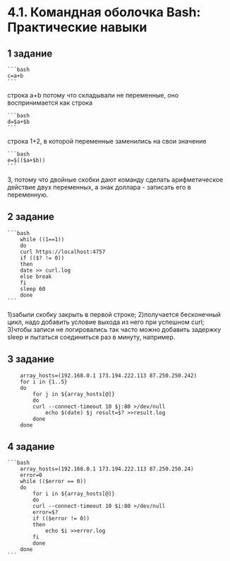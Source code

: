 # 4.1. Командная оболочка Bash: Практические навыки

## 1 задание
	```bash
	c=a+b
	```

строка a+b потому что складывали не переменные, оно воспринимается как строка

	```bash
	d=$a+$b
	```

строка 1+2, в которой переменные заменились на свои значение

	```bash
	e=$(($a+$b))
	```		

3, потому что двойные скобки дают команду сделать арифметическое действие двух переменных, а знак доллара - записать его в переменную.

## 2 задание
	```bash
		while ((1==1))
		do
		curl https://localhost:4757
		if (($? != 0))
		then
		date >> curl.log
		else break
		fi
		sleep 60		
		done
	```	

1)забыли скобку закрыть в первой строке;
2)получается бесконечный цикл, надо добавить условие выхода из него при успешном curl;
3)чтобы записи не логировались так часто можно добавить задержку sleep и пытаться соединиться раз в минуту, например.

## 3 задание

		array_hosts=(192.168.0.1 173.194.222.113 87.250.250.242)
		for i in {1..5}
		do
		    for j in ${array_hosts[@]}
		    do
			curl --connect-timeout 10 $j:80 >/dev/null
		        echo $(date) $j result=$? >>result.log
		    done
		done
		
## 4 задание
	```bash
		array_hosts=(192.168.0.1 173.194.222.113 87.250.250.24)
		error=0
		while (($error == 0))
		do
		    for i in ${array_hosts[@]}
		    do
			curl --connect-timeout 10 $i:80 >/dev/null
			error=$?
			if (($error != 0))
			then
			    echo $i >>error.log
			fi
		    done
		done
	```	
